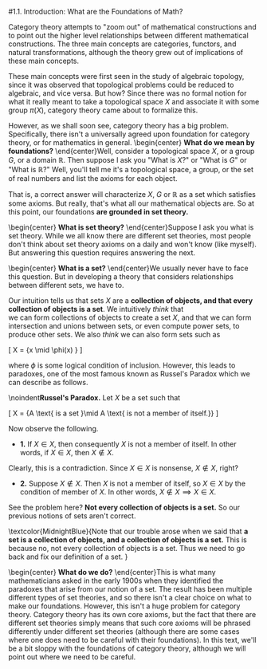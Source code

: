 <style>
.md-content {
    max-width: 80em;
}
</style>
#1.1. Introduction: What are the Foundations of Math?

Category theory attempts to "zoom out" of mathematical constructions
and to point out the higher level relationships between different mathematical
constructions. The three main concepts are categories, functors, and
natural transformations, although the theory grew out of
implications of these main concepts. 


These main concepts were first seen in the study of algebraic
topology, since 
it was observed that topological problems could be reduced to
algebraic, and vice versa. But how? Since there was no formal
notion for what it really meant to take a topological space $X$
and associate it with some group $\pi(X)$, 
category theory came about to formalize this. 

However, as we shall soon see, category theory has a big problem. 
Specifically, there isn't a universally agreed upon foundation for
category theory, or for mathematics in general. 
\begin{center}
**What do we mean by foundations?**
\end{center}Well, consider a topological space $X$, or a group $G$, or a
domain $\mathbb{R}$. Then suppose I ask you
"What is $X$?" or "What is $G$" or "What is $\mathbb{R}$?" 
Well, you'll tell me it's a topological space, a
group, or the set of real numbers and
list the axioms for each object. 

That is, a correct answer will characterize $X$, $G$ or $\mathbb{R}$ as a
set which satisfies 
some axioms. But really, that's what all our mathematical objects
are. So at this point, our foundations **are grounded in set
theory.**

\begin{center}
**What is set theory?**
\end{center}Suppose I ask you what is set theory. While we all know there are 
different set theories, most people don't think about set theory axioms on a daily 
and won't know (like myself). But answering
this question requires answering the next. 

\begin{center}
**What is a set?**
\end{center}We usually never have to face this question. But in developing a
theory that considers relationships between different sets, we
have to. 

Our intuition tells us that sets $X$ are a **collection of
objects, and that every collection of objects is a set**. We
intuitively *think* that  
we can form collections of objects to create a set $X$, and that
we can form 
intersection and unions between sets, or even compute power
sets, to produce other sets. We also *think* we can also form sets such as 

\[
X = \{x \mid \phi(x) \}
\]

where $\phi$ is some logical condition of inclusion. However, this
leads to paradoxes, one of the most famous known as Russel's
Paradox which we can describe as follows. 

\noindent**Russel's Paradox.**
Let $X$ be a set such that 

\[
X = \{A \text{ is a set }\mid A \text{ is not a member of itself.}\}
\]


Now observe the following. 

* **1.** If $X \in X$, then consequently $X$ is not a member
of itself. In other words, if $X \in X$, then $X \not\in X$.

Clearly, this is a contradiction. Since $X \in X$ is nonsense,
$X \not\in X$, right?
* **2.** Suppose $X \not\in X$. Then $X$ is not a member of
itself, so $X \in X$ by the condition of member of $X$. In
other words, $X \not\in X \implies X \in X$.

See the problem here? **Not every collection of objects is a
set.** So our previous notions of sets aren't correct.

\textcolor{MidnightBlue}{Note that our trouble arose when we said
that **a set is a collection of objects, and a collection of
objects is a set.** 
This is because no, not every collection of objects is a set.
Thus we need to go back and fix our definition of a set.
}

\begin{center}
**What do we do?**
\end{center}This is what many mathematicians asked in the early 1900s
when they identified the paradoxes that arise from our notion of
a set. The result has been multiple different types of set theories, 
and so there isn't a clear 
choice on what to make our foundations. However, this isn't a huge problem 
for category theory. Category theory 
has its own core axioms, but the fact that there are different set theories 
simply means that such core axioms will be phrased differently under different 
set theories (although there are some cases where 
one does need to be careful with their foundations).
In this text, we'll be a bit sloppy with the foundations of category theory, 
although  we will point out where we need to be careful.





<script src="../../mathjax_helper.js"></script>